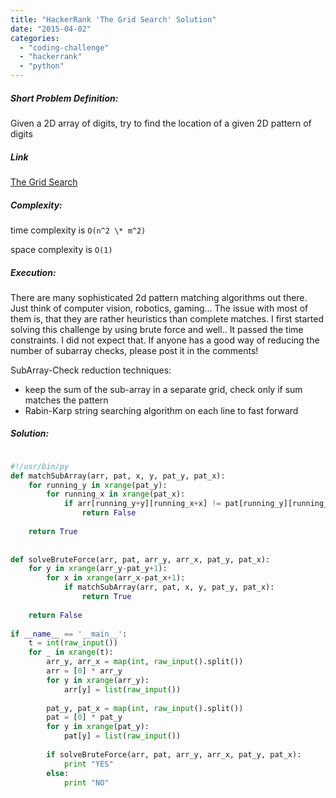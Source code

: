 ```yaml
---
title: "HackerRank 'The Grid Search' Solution"
date: "2015-04-02"
categories: 
  - "coding-challenge"
  - "hackerrank"
  - "python"
---
```


##### Short Problem Definition:

Given a 2D array of digits, try to find the location of a given 2D pattern of digits

##### Link

[The Grid Search](https://www.hackerrank.com/challenges/the-grid-search)

##### Complexity:

time complexity is `O(n^2 \* m^2)`

space complexity is `O(1)`

##### Execution:

There are many sophisticated 2d pattern matching algorithms out there. Just think of computer vision, robotics, gaming... The issue with most of them is, that they are rather heuristics than complete matches. I first started solving this challenge by using brute force and well.. It passed the time constraints. I did not expect that. If anyone has a good way of reducing the number of subarray checks, please post it in the comments!

SubArray-Check reduction techniques:

- keep the sum of the sub-array in a separate grid, check only if sum matches the pattern
- Rabin-Karp string searching algorithm on each line to fast forward

##### Solution:

```python

#!/usr/bin/py
def matchSubArray(arr, pat, x, y, pat_y, pat_x):
    for running_y in xrange(pat_y):
        for running_x in xrange(pat_x):
            if arr[running_y+y][running_x+x] != pat[running_y][running_x]:
                return False
    
    return True
            
            
def solveBruteForce(arr, pat, arr_y, arr_x, pat_y, pat_x):
    for y in xrange(arr_y-pat_y+1):
        for x in xrange(arr_x-pat_x+1):
            if matchSubArray(arr, pat, x, y, pat_y, pat_x):
                return True
    
    return False
    
if __name__ == '__main__':
    t = int(raw_input())
    for _ in xrange(t):
        arr_y, arr_x = map(int, raw_input().split())
        arr = [0] * arr_y
        for y in xrange(arr_y):
            arr[y] = list(raw_input())
        
        pat_y, pat_x = map(int, raw_input().split())
        pat = [0] * pat_y
        for y in xrange(pat_y):
            pat[y] = list(raw_input())
        
        if solveBruteForce(arr, pat, arr_y, arr_x, pat_y, pat_x):
            print "YES"
        else:
            print "NO"
        
```
